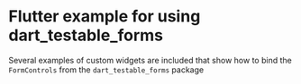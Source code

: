 # Flutter example for using dart_testable_forms

Several examples of custom widgets are included that show how to bind the `FormControls` from the `dart_testable_forms` package